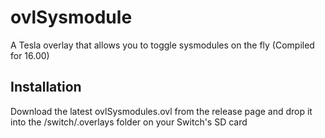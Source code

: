 # ovlSysmodule

A Tesla overlay that allows you to toggle sysmodules on the fly (Compiled for 16.00)

## Installation

Download the latest ovlSysmodules.ovl from the release page and drop it into the /switch/.overlays folder on your Switch's SD card
